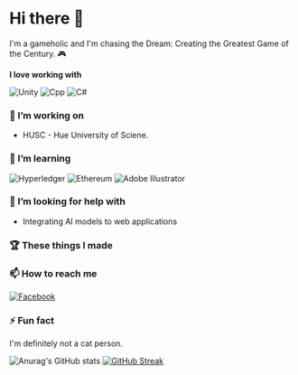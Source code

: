 
<h1>Hi there 👋</h1>

I'm a gameholic and I'm chasing the Dream: Creating the Greatest Game of the Century. 🎮

**I love working with**

<div display="flex">
  <img src="https://img.shields.io/badge/unity-000000.svg?style=for-the-badge&logo=unity&logoColor=ffffff" alt="Unity"/>
  <img src="https://img.shields.io/badge/C++-659ad2.svg?style=for-the-badge&logo=cplusplus&logoColor=ffffff" alt="Cpp"/>
  <img src="https://img.shields.io/badge/c%20sharp-953dac.svg?style=for-the-badge&logo=csharp&logoColor=ffffff" alt="C#"/>
</div>

### 🔭 I’m working on

- HUSC - Hue University of Sciene.

### 🌱 I’m learning

<div display="flex">
  <img src="https://img.shields.io/badge/hyperledger-2F3134?style=for-the-badge&logo=hyperledger&logoColor=white" alt="Hyperledger"/>
  <img src="https://img.shields.io/badge/Ethereum-3C3C3D?style=for-the-badge&logo=Ethereum&logoColor=white" alt="Ethereum"/>
  <img src="https://img.shields.io/badge/adobe%20illustrator-%23FF9A00.svg?style=for-the-badge&logo=adobe%20illustrator&logoColor=white" alt="Adobe Illustrator"/>
</div>

### 🤔 I’m looking for help with

- Integrating AI models to web applications

### 🏆 These things I made

### 📫 How to reach me
<div display="flex">
  <a href="https://www.facebook.com/Tizundz/">
    <img src="https://img.shields.io/badge/Facebook-%230077B5.svg?style=for-the-badge&logo=facebook&logoColor=white" alt="Facebook"/>
  </a>
</div>

### ⚡ Fun fact

I'm definitely not a cat person.

![Anurag's GitHub stats](https://github-readme-stats.vercel.app/api?username=Tizun71&show_icons=true&theme=dark&card_width=400px)
[![GitHub Streak](https://github-readme-streak-stats.herokuapp.com/?user=Tizun71&theme=dark&card_width=400px)](https://git.io/streak-stats)
